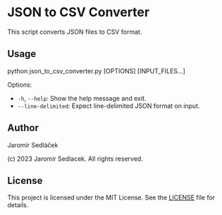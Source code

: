 # JSON to CSV Converter

This script converts JSON files to CSV format.

## Usage

python json_to_csv_converter.py [OPTIONS] [INPUT_FILES...]


Options:
- `-h`, `--help`: Show the help message and exit.
- `--line-delimited`: Expect line-delimited JSON format on input.

## Author

Jaromír Sedláček

(c) 2023 Jaromir Sedlacek. All rights reserved.

## License

This project is licensed under the MIT License. See the [LICENSE](LICENSE) file for details.